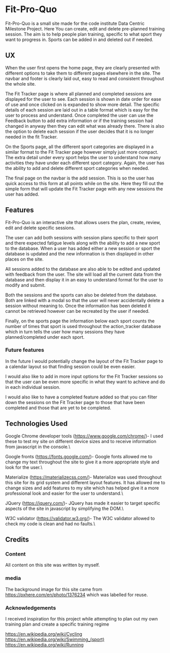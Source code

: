 # Fit-Pro-Quo

Fit-Pro-Quo is a small site made for the code institute Data Centric Milestone Project. Here You can create, edit and delete pre-planned training session. The aim is to help people plan training, specific to what sport they want to progress in. Sports can be added in and deleted out if needed.

## UX

When the user first opens the home page, they are clearly presented with different options to take them to different pages elsewhere in the site. The navbar and footer is clearly laid out, easy to read and consistent throughout the whole site.

The Fit Tracker page is where all planned and completed sessions are displayed for the user to see. Each session is shown in date order for ease of use and once clicked on is expanded to show more detail. The specific details of each session are laid out in a table format which is easy for the user to process and understand. Once completed the user can use the Feedback button to add extra information or if the training session had changed in anyway then they can edit what was already there. There is also the option to delete each session if the user decides that it is no longer needed in the fit Tracker.

On the Sports page, all the different sport categories are displayed in a similar format to the Fit Tracker page however simply just more compact. The extra detail under every sport helps the user to understand how many activities they have under each different sport category. Again, the user has the ability to add and delete different sport categories when needed.

The final page on the navbar is the add session. This is so the user has quick access to this form at all points while on the site. Here they fill out the simple form that will update the Fit Tracker page with any new sessions the user has added.

## Features

Fit-Pro-Quo is an interactive site that allows users the plan, create, review, edit and delete specific sessions.

The user can add both sessions with session plans specific to their sport and there expected fatigue levels along with the ability to add a new sport to the database. When a user has added either a new session or sport the database is updated and the new information is then displayed in other places on the site. 

All sessions added to the database are also able to be edited and updated with feedback from the user. The site will load all the current data from the database and then display it in an easy to understand format for the user to modify and submit. 

Both the sessions and the sports can also be deleted from the database. Both are linked with a modal so that the user will never accidentally delete a session without meaning to. Once the information has been deleted it cannot be retrieved however can be recreated by the user if needed.

Finally, on the sports page the information below each sport counts the number of times that sport is used throughout the action_tracker database which in turn tells the user how many sessions they have planned/completed under each sport.

### Future features

In the future I would potentially change the layout of the Fit Tracker page to a calendar layout so that finding session could be even easier.

I would also like to add in more input options for the Fit Tracker sessions so that the user can be even more specific in what they want to achieve and do in each individual session.

I would also like to have a completed feature added so that you can filter down the sessions on the Fit Tracker page to those that have been completed and those that are yet to be completed.

## Technologies Used 

Google Chrome developer tools (https://www.google.com/chrome/)- I used these to test my site on different device sizes and to receive information from javascript in the console.\

Google fronts (https://fonts.google.com/)- Google fonts allowed me to change my text throughout the site to give it a more appropriate style and look for the user.\

Materialize (https://materializecss.com/)- Materialize was used throughout this site for its grid system and different layout features. It has allowed me to change sizes and add features to my site which has helped give it a more professional look and easier for the user to understand.\

JQuery (https://jquery.com/)- JQuery has made it easier to target specific aspects of the site in javascript by simplifying the DOM.\

W3C validator (https://validator.w3.org/)- The W3C validator allowed to check my code is clean and had no faults.\




## Credits
### Content
All content on this site was written by myself.
### media
The background image for this site came from https://pxhere.com/en/photo/1376234 which was labelled for reuse. 
### Acknowledgements
I received inspiration for this project while attempting to plan out my own training plan and create a specific training regime




https://en.wikipedia.org/wiki/Cycling
https://en.wikipedia.org/wiki/Swimming_(sport)
https://en.wikipedia.org/wiki/Running